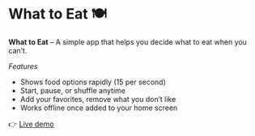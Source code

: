 # What to Eat 🍽️

**What to Eat** – A simple app that helps you decide what to eat when you can’t.  

*Features*  
- Shows food options rapidly (15 per second)  
- Start, pause, or shuffle anytime  
- Add your favorites, remove what you don’t like  
- Works offline once added to your home screen  

👉 [Live demo](https://gitorzia.github.io/whattoeat/whattoeat.html)  



